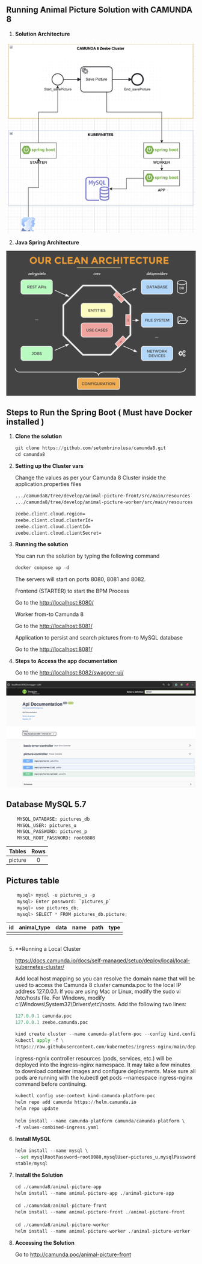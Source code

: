 ## Running Animal Picture Solution with CAMUNDA 8


1. **Solution Architecture**

![Solution Architecture](arquitecture.png)

2. **Java Spring Architecture**

![Java Clean Architecture](clean.png)

## Steps to Run the Spring Boot ( Must have Docker installed )

1. **Clone the solution**

	```python
    git clone https://github.com/setembrinolusa/camunda8.git
    cd camunda8
	```

2. **Setting up the Cluster vars**

    Change the values as per your Camunda 8 Cluster inside the application.properties files
    
	```bash
    .../camunda8/tree/develop/animal-picture-front/src/main/resources
    .../camunda8/tree/develop/animal-picture-worker/src/main/resources
	```

	```bash
	zeebe.client.cloud.region=
	zeebe.client.cloud.clusterId=
	zeebe.client.cloud.clientId=
	zeebe.client.cloud.clientSecret=
	```

3. **Running the solution**

    You can run the solution by typing the following command

	```python
    docker compose up -d
	```

    The servers will start on ports 8080, 8081 and 8082.

    Frontend (STARTER) to start the BPM Process
    
    Go to the <http://localhost:8080/>


    Worker from-to Camunda 8

    Go to the <http://localhost:8081/>


    Application to persist and search pictures from-to MySQL database

    Go to the <http://localhost:8081/>


4. **Steps to Access the app documentation**

    Go to the <http://localhost:8082/swagger-ui/>

![swagger](swagger.png)

## Database MySQL 5.7
```python
    MYSQL_DATABASE: pictures_db
    MYSQL_USER: pictures_u
    MYSQL_PASSWORD: pictures_p
    MYSQL_ROOT_PASSWORD: root0808
```

| Tables       | Rows |
|--------------|:----:|
| picture      |  0   |

## Pictures table

```python
    mysql> mysql -u pictures_u -p
    mysql> Enter password: `pictures_p`
    mysql> use pictures_db;
    mysql> SELECT * FROM pictures_db.picture;
```

| id  | animal_type | data       | name       | path       | type       |
|-----|:-----------:|:----------:|:----------:|:----------:|:----------:|
|     |             |            |            |            |            |

## 

5. **Running a Local Cluster

	https://docs.camunda.io/docs/self-managed/setup/deploy/local/local-kubernetes-cluster/

	Add local host mapping so you can resolve the domain name 
	that will be used to access the Camunda 8 cluster camunda.poc to the local IP address 127.0.0.1.
 	If you are using Mac or Linux, modify the sudo vi /etc/hosts file. 
 	For Windows, modify c:\Windows\System32\Drivers\etc\hosts. Add the following two lines:
 
	```python
	127.0.0.1 camunda.poc
	127.0.0.1 zeebe.camunda.poc
	```
	```python
	kind create cluster --name camunda-platform-poc --config kind.config
	kubectl apply -f \
	https://raw.githubusercontent.com/kubernetes/ingress-nginx/main/deploy/static/provider/kind/deploy.yaml
	```
	
	ingress-ngnix controller resources (pods, services, etc.) 
	will be deployed into the ingress-nginx namespace. 
	It may take a few minutes to download container images and configure deployments. 
	Make sure all pods are running with the 
	kubectl get pods --namespace ingress-nginx command before continuing.

	```python
	kubectl config use-context kind-camunda-platform-poc
	helm repo add camunda https://helm.camunda.io
	helm repo update

	helm install --name camunda-platform camunda/camunda-platform \ 
	-f values-combined-ingress.yaml
	```

6. **Install MySQL**
	```python
	helm install --name mysql \ 
	--set mysqlRootPassword=root8080,mysqlUser=pictures_u,mysqlPassword=pictures_p,mysqlDatabase=pictures_db \ 
	stable/mysql
	```

6. **Install the Solution**

	```python
    cd ./camunda8/animal-picture-app
    helm install --name animal-picture-app ./animal-picture-app

    cd ./camunda8/animal-picture-front
    helm install --name animal-picture-front ./animal-picture-front

    cd ./camunda8/animal-picture-worker
    helm install --name animal-picture-worker ./animal-picture-worker
	```

7. **Accessing the Solution**

	Go to http://camunda.poc/animal-picture-front
